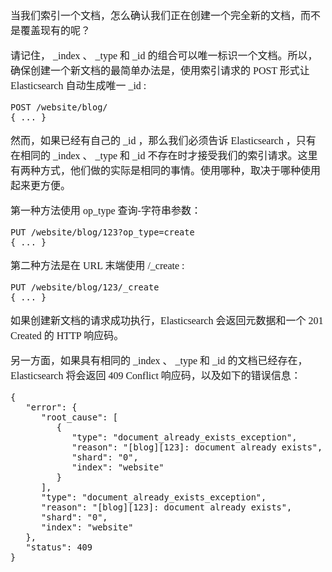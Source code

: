 <font face="SimSun" size=3>

当我们索引一个文档，怎么确认我们正在创建一个完全新的文档，而不是覆盖现有的呢？

请记住， _index 、 _type 和 _id 的组合可以唯一标识一个文档。所以，确保创建一个新文档的最简单办法是，使用索引请求的 POST 形式让 Elasticsearch 自动生成唯一 _id :

~~~
POST /website/blog/
{ ... }
~~~

然而，如果已经有自己的 _id ，那么我们必须告诉 Elasticsearch ，只有在相同的 _index 、 _type 和 _id 不存在时才接受我们的索引请求。这里有两种方式，他们做的实际是相同的事情。使用哪种，取决于哪种使用起来更方便。

第一种方法使用 op_type 查询-字符串参数：

~~~
PUT /website/blog/123?op_type=create
{ ... }
~~~

第二种方法是在 URL 末端使用 /_create :

~~~
PUT /website/blog/123/_create
{ ... }
~~~

如果创建新文档的请求成功执行，Elasticsearch 会返回元数据和一个 201 Created 的 HTTP 响应码。

另一方面，如果具有相同的 _index 、 _type 和 _id 的文档已经存在，Elasticsearch 将会返回 409 Conflict 响应码，以及如下的错误信息：

~~~
{
   "error": {
      "root_cause": [
         {
            "type": "document_already_exists_exception",
            "reason": "[blog][123]: document already exists",
            "shard": "0",
            "index": "website"
         }
      ],
      "type": "document_already_exists_exception",
      "reason": "[blog][123]: document already exists",
      "shard": "0",
      "index": "website"
   },
   "status": 409
}
~~~

</font>